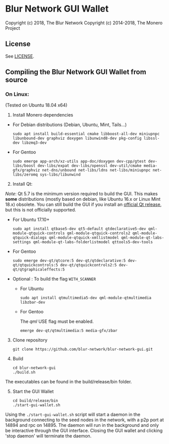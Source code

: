 # Blur Network GUI Wallet

Copyright (c) 2018, The Blur Network
Copyright (c) 2014-2018, The Monero Project

## License

See [LICENSE](LICENSE).

## Compiling the Blur Network GUI Wallet from source

### On Linux:

(Tested on Ubuntu 18.04 x64)

1. Install Monero dependencies

  - For Debian distributions (Debian, Ubuntu, Mint, Tails...)

	`sudo apt install build-essential cmake libboost-all-dev miniupnpc libunbound-dev graphviz doxygen libunwind8-dev pkg-config libssl-dev libzmq3-dev`

  - For Gentoo

	`sudo emerge app-arch/xz-utils app-doc/doxygen dev-cpp/gtest dev-libs/boost dev-libs/expat dev-libs/openssl dev-util/cmake media-gfx/graphviz net-dns/unbound net-libs/ldns net-libs/miniupnpc net-libs/zeromq sys-libs/libunwind`

2. Install Qt:

  *Note*: Qt 5.7 is the minimum version required to build the GUI. This makes **some** distributions (mostly based on debian, like Ubuntu 16.x or Linux Mint 18.x) obsolete. You can still build the GUI if you install an [official Qt release](https://wiki.qt.io/Install_Qt_5_on_Ubuntu), but this is not officially supported.

  - For Ubuntu 17.10+

    `sudo apt install qtbase5-dev qt5-default qtdeclarative5-dev qml-module-qtquick-controls qml-module-qtquick-controls2 qml-module-qtquick-dialogs qml-module-qtquick-xmllistmodel qml-module-qt-labs-settings qml-module-qt-labs-folderlistmodel qttools5-dev-tools`

  - For Gentoo

    `sudo emerge dev-qt/qtcore:5 dev-qt/qtdeclarative:5 dev-qt/qtquickcontrols:5 dev-qt/qtquickcontrols2:5 dev-qt/qtgraphicaleffects:5`

  - Optional : To build the flag `WITH_SCANNER`

    - For Ubuntu

      `sudo apt install qtmultimedia5-dev qml-module-qtmultimedia libzbar-dev`

    - For Gentoo

      The *qml* USE flag must be enabled.

      `emerge dev-qt/qtmultimedia:5 media-gfx/zbar`


3. Clone repository

    `git clone https://github.com/blur-network/blur-network-gui.git`

4. Build

    ```
    cd blur-network-gui
    ./build.sh
    ```

The executables can be found in the build/release/bin folder.

5. Start the GUI Wallet

	```
	cd build/release/bin
	./start-gui-wallet.sh
	```
	
Using the `./start-gui-wallet.sh` script will start a daemon in the background connecting to the seed nodes in the network, with a p2p port at 14894 and rpc on 14895.  The daemon will run in the background and only be interactive through the GUI interface.  Closing the GUI wallet and clicking 'stop daemon' will terminate the daemon.
